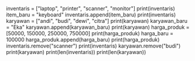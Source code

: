 inventaris = ["laptop", "printer", "scanner", "monitor"]
print(inventaris)
item_baru = "keyboard"
inventaris.append(item_baru)
print(inventaris)
karyawan = ["andi", "budi", "dewi", "citra"]
print(karyawan)
karyawan_baru = "Eka"
karyawan.append(karyawan_baru)
print(karyawan)
harga_produk = [50000, 150000, 250000, 750000]
print(harga_produk)
harga_baru = 100000
harga_produk.append(harga_baru)
print(harga_produk)
inventaris.remove("scanner")
print(inventaris)
karyawan.remove("budi")
print(karyawan)
print(len(inventaris))
print(len(karyawan))
